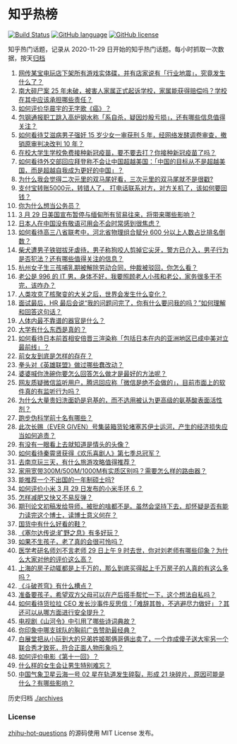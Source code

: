 # 知乎热榜
[![Build Status](https://github.com/ToWeLong/zhihu-hot-questions/workflows/CI/badge.svg)](https://github.com/ToWeLong/zhihu-hot-questions/actions)
[![GitHub language](https://img.shields.io/badge/language-golang-orange.svg)](https://golang.org/)
[![GitHub license](https://img.shields.io/github/license/ToWeLong/zhihu-hot-questions)](https://github.com/ToWeLong/zhihu-hot-questions/blob/main/LICENSE)

知乎热门话题，记录从 2020-11-29 日开始的知乎热门话题。每小时抓取一次数据，按天[归档](./archives)

<!-- BEGIN -->

1. [网传某宝电玩店下架所有游戏实体碟，并有店家说有「行业地震」，究竟发生什么了？](https://www.zhihu.com/question/451888962)
1. [南大碎尸案 25 年未破，被害人家属正式起诉学校，家属能获得赔偿吗？学校在其中应该承担哪些责任？](https://www.zhihu.com/question/451940236)
1. [如何评价华晨宇的无字歌《癌》？](https://www.zhihu.com/question/29680247)
1. [包钢通报职工跳入高炉钢水称「系自杀，疑因炒股亏损」，还有哪些信息值得关注？](https://www.zhihu.com/question/451976204)
1. [如何看待艾滋病男子强奸 15 岁少女一审获刑 5 年，经网络发酵调卷审查，撤销原审判决改判 10 年？](https://www.zhihu.com/question/451895284)
1. [在校大学生学校免费接种新冠疫苗，要不要去打？你接种新冠疫苗了吗？](https://www.zhihu.com/question/447174102)
1. [如何看待外交部回应拜登称不会让中国超越美国：「中国的目标从不是超越美国，而是超越自我成为更好的中国」？](https://www.zhihu.com/question/451384839)
1. [为什么我会觉得二次元里的双马尾好看，三次元里的双马尾就不是很戳?](https://www.zhihu.com/question/449620519)
1. [支付宝转账5000元，转错人了， 打电话联系对方，对方关机了，该如何要回钱？](https://www.zhihu.com/question/351571558)
1. [你为什么想当公务员？](https://www.zhihu.com/question/300645894)
1. [3 月 29 日美国宣布暂停与缅甸所有贸易往来，将带来哪些影响？](https://www.zhihu.com/question/451934393)
1. [日本人在中国没有敬语可用会不会时常感到很焦虑？](https://www.zhihu.com/question/451533588)
1. [如何看待高三八省联考中，河北省物理组合赋分 600 分以上人数占比排名倒数？](https://www.zhihu.com/question/451040344)
1. [柴犬遭男子铁钳拔牙虐待，男子称狗咬人剪掉它尖牙，警方已介入，男子行为是否犯法？还有哪些值得关注的信息？](https://www.zhihu.com/question/451825502)
1. [杭州女子生三孩哺乳期被解除劳动合同，仲裁被驳回，你怎么看？](https://www.zhihu.com/question/451962098)
1. [老公是 996 的 IT 男，身体不好，我要照顾老人小孩和老公，家务很多干不完，该咋办？](https://www.zhihu.com/question/451570365)
1. [人类攻克了核聚变的大关之后，世界会发生什么变化？](https://www.zhihu.com/question/450192407)
1. [面试最后，HR 最后会说“我的问题问完了，你有什么要问我的吗？”如何理解和回答这句话？](https://www.zhihu.com/question/29904997)
1. [人体内最不靠谱的器官是什么？](https://www.zhihu.com/question/444561263)
1. [大学有什么东西是真的？](https://www.zhihu.com/question/430807321)
1. [如何看待日本前首相安倍晋三渲染称「包括日本在内的亚洲地区已成中美对立最前线」？](https://www.zhihu.com/question/451818485)
1. [前女友到底是怎样的存在？](https://www.zhihu.com/question/319637812)
1. [拳头对《英雄联盟》做过哪些蠢改动？](https://www.zhihu.com/question/433751199)
1. [婆婆喊你洗碗你要怎么回答怎么做才是最好的方法呢？](https://www.zhihu.com/question/435122864)
1. [网友质疑微信监听用户，腾讯回应称「微信是绝不会做的」，目前市面上的软件真的有监听行为吗？](https://www.zhihu.com/question/451864673)
1. [为什么大量贵妇洗面奶是皂基的，而不选用被认为更高级的氨基酸表面活性剂？](https://www.zhihu.com/question/413660084)
1. [跑步伪科学前十名有哪些？](https://www.zhihu.com/question/436833457)
1. [此次长赐（EVER GIVEN）号集装箱货轮堵塞苏伊士运河，产生的经济损失应当如何追责？](https://www.zhihu.com/question/451025248)
1. [有没有一眼看上去就知道是情头的头像？](https://www.zhihu.com/question/372666372)
1. [如何看待秦霄贤获得《欢乐喜剧人》第七季总冠军？](https://www.zhihu.com/question/451765135)
1. [去南京玩三天，有什么旅游攻略值得推荐？](https://www.zhihu.com/question/32417266)
1. [家用宽带300M/500M/1000M有实质区别吗？需要怎么样的路由器？](https://www.zhihu.com/question/48225620)
1. [能推荐一个不出国的一年制硕士吗?](https://www.zhihu.com/question/442392619)
1. [如何评价小米 3 月 29 日发布的小米手环 6 ？](https://www.zhihu.com/question/451923518)
1. [怎样减肥又快又不易反弹？](https://www.zhihu.com/question/450346050)
1. [期刊论文初稿发给导师，被批的啥都不是。虽然会坚持下去，却怀疑是否有能力读完这个博士，读博士意义何在？](https://www.zhihu.com/question/450251280)
1. [国货中有什么好看的鞋？](https://www.zhihu.com/question/278654959)
1. [《塞尔达传说:旷野之息》有多好玩？](https://www.zhihu.com/question/281430744)
1. [如果不生孩子，老了真的会很可怜吗？](https://www.zhihu.com/question/444313202)
1. [医学考研名师刘不言老师 29 日上午 9 时去世，你对刘老师有哪些印象？为什么大家对他的评价这么高？](https://www.zhihu.com/question/451858460)
1. [上海的房子动辄都是上千万的，那么到底买得起上千万房子的人真的有这么多吗？](https://www.zhihu.com/question/441231437)
1. [《斗破苍穹》有什么槽点？](https://www.zhihu.com/question/414982601)
1. [准备要孩子，希望双方父母可以在产后搭手帮忙一下，这个想法自私吗？](https://www.zhihu.com/question/451295822)
1. [如何看待货拉拉 CEO 发长沙事件反思信：「难辞其咎，不逃避尽力做好」？其还可以从哪方面进行安全提升？](https://www.zhihu.com/question/451992286)
1. [电视剧《山河令》中引用了哪些诗词典故？](https://www.zhihu.com/question/447374674)
1. [你印象中哪支球队的胸前广告赞助最经典？](https://www.zhihu.com/question/451035525)
1. [白展堂把从小玩到大的兄弟姓姬那俩哥俩出卖了，一个炸成傻子送大牢另一个联合秀才致死，符合正面人物形象吗？](https://www.zhihu.com/question/49158428)
1. [如何评价电影《第十一回》？](https://www.zhihu.com/question/441649236)
1. [什么样的女生会让男生特别难忘？](https://www.zhihu.com/question/445195620)
1. [中国气象卫星云海一号 02 星在轨道发生碎裂，形成 21 块碎片，原因可能是什么？有哪些影响？](https://www.zhihu.com/question/450861777)

<!-- END -->

历史归档 [./archives](./archives)


### License
[zhihu-hot-questions](https://github.com/towelong/zhihu-hot-questions) 的源码使用 MIT License 发布。